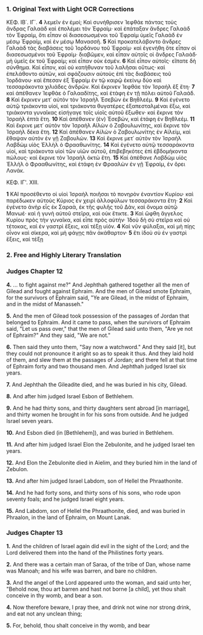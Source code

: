 ### 1. Original Text with Light OCR Corrections

ΚΕΦ. ΙΒ΄. ΙΓ΄.
**4** λεμεῖν ἐν ἐμοί; Καὶ συνήθρισεν Ἰεφθάε πάντας τοὺς ἄνδρας Γαλαὰδ καὶ ἐπολέμει τὸν Ἐφραὶμ· καὶ ἐπάταξαν ἄνδρες Γαλαὰδ τὸν Ἐφραίμ, ὅτι εἶπαν οἱ διασεσωσμένοι τοῦ Ἐφραὶμ ὑμεῖς Γαλαὰδ ἐν μέσῳ Ἐφραίμ, καὶ ἐν μέσῳ Μανασσῆ.
**5** Καὶ προκατελάβοντο ἄνδρες Γαλαὰδ τὰς διαβάσεις τοῦ Ἰορδάνου τοῦ Ἐφραίμ· καὶ ἐγενήθη ὅτε εἶπαν οἱ διασεσωσμένοι τοῦ Ἐφραὶμ· διαβῶμεν, καὶ εἶπαν αὐτοῖς οἱ ἄνδρες Γαλαὰδ· μὴ ὑμεῖς ἐκ τοῦ Ἐφραίμ; καὶ εἶπαν οὐκ ἐσμέν.
**6** Καὶ εἶπον αὐτοῖς· εἴπατε δὴ σύνθημα. Καὶ εἶπον, καὶ οὐ κατήθυναν τοῦ λαλῆσαι οὕτως· καὶ ἐπελάθοντο αὐτῶν, καὶ σφάζουσιν αὐτοὺς ἐπὶ τὰς διαβάσεις τοῦ Ἰορδάνου· καὶ ἔπεσαν ἐξ Ἐφραὶμ ἐν τῷ καιρῷ ἐκείνῳ δύο καὶ τεσσαράκοντα χιλιάδες ἀνδρῶν. Καὶ ἔκρινεν Ἰεφθάε τὸν Ἰσραὴλ ἓξ ἔτη·
**7** καὶ ἀπέθανεν Ἰεφθάε ὁ Γαλααδίτης, καὶ ἐτάφη ἐν τῇ πόλει αὐτοῦ Γαλαάδ.
**8** Καὶ ἔκρινεν μετ᾿ αὐτὸν τὸν Ἰσραὴλ Ἐσεβὼν ἐκ Βηθλεέμ.
**9** Καὶ ἐγένετο αὐτῷ τριάκοντα υἱοί, καὶ τριάκοντα θυγατέρες ἐξαπεσταλμέναι ἔξω, καὶ τριάκοντα γυναῖκας εἰσήγαγε τοῖς υἱοῖς αὐτοῦ ἔξωθεν· καὶ ἔκρινε τὸν Ἰσραὴλ ἑπτὰ ἔτη.
**10** Καὶ ἀπέθανεν (ἐν) Ἐσεβών, καὶ ἐτάφη ἐν Βηθλεέμ.
**11** Καὶ ἔκρινε μετ᾿ αὐτὸν τὸν Ἰσραὴλ Αἰλὼν ὁ Ζαβουλωνίτης, καὶ ἔκρινε τὸν Ἰσραὴλ δέκα ἔτη.
**12** Καὶ ἀπέθανεν Αἰλὼν ὁ Ζαβουλωνίτης ἐν Αἰλεὶμ, καὶ ἔθαψαν αὐτὸν ἐν γῇ Ζαβουλών.
**13** Καὶ ἔκρινε μετ᾿ αὐτὸν τὸν Ἰσραὴλ Λαβδὼμ υἱὸς Ἑλλὴλ ὁ Φρααθωνίτης.
**14** Καὶ ἐγένετο αὐτῷ τεσσαράκοντα υἱοί, καὶ τριάκοντα υἱοὶ τῶν υἱῶν αὐτοῦ, ἐπιβεβηκότες ἐπὶ ἑβδομήκοντα πώλους· καὶ ἔκρινε τὸν Ἰσραὴλ ὀκτὼ ἔτη.
**15** Καὶ ἀπέθανε Λαβδὼμ υἱὸς Ἑλλὴλ ὁ Φρααθωνίτης, καὶ ἐτάφη ἐν Φρααλὼν ἐν γῇ Ἐφραὶμ, ἐν ὄρει Λανάκ.

ΚΕΦ. ΙΓ'. ΧΙΙΙ.

**1** ΚΑΙ προσέθεντο οἱ υἱοὶ Ἰσραὴλ ποιῆσαι τὸ πονηρὸν ἐναντίον Κυρίου· καὶ παρέδωκεν αὐτοὺς Κύριος ἐν χειρὶ ἀλλοφύλων τεσσαράκοντα ἔτη·
**2** Καὶ ἐγένετο ἀνὴρ εἷς ἐκ Σαραὰ, ἐκ τῆς φυλῆς τοῦ Δὰν, καὶ ὄνομα αὐτῷ Μανωέ· καὶ ἡ γυνὴ αὐτοῦ στεῖρα, καὶ οὐκ ἔτικτε.
**3** Καὶ ὤφθη ἄγγελος Κυρίου πρὸς τὴν γυναῖκα, καὶ εἶπε πρὸς αὐτήν· Ἰδοὺ δὴ σὺ στεῖρα καὶ οὐ τέτοκας, καὶ ἐν γαστρὶ ἕξεις, καὶ τέξῃ υἱόν.
**4** Καὶ νῦν φύλαξαι, καὶ μὴ πίῃς οἶνον καὶ σίκερα, καὶ μὴ φάγῃς πᾶν ἀκάθαρτον·
**5** ἔτι ἰδοὺ σὺ ἐν γαστρὶ ἕξεις, καὶ τέξῃ

### 2. Free and Highly Literary Translation

### Judges Chapter 12

**4.** ... to fight against me?" And Jephthah gathered together all the men of Gilead and fought against Ephraim. And the men of Gilead smote Ephraim, for the survivors of Ephraim said, "Ye are Gilead, in the midst of Ephraim, and in the midst of Manasseh."

**5.** And the men of Gilead took possession of the passages of Jordan that belonged to Ephraim. And it came to pass, when the survivors of Ephraim said, "Let us pass over," that the men of Gilead said unto them, "Are ye not of Ephraim?" And they said, "We are not."

**6.** Then said they unto them, "Say now a watchword." And they said [it], but they could not pronounce it aright so as to speak it thus. And they laid hold of them, and slew them at the passages of Jordan; and there fell at that time of Ephraim forty and two thousand men. And Jephthah judged Israel six years.

**7.** And Jephthah the Gileadite died, and he was buried in his city, Gilead.

**8.** And after him judged Israel Esbon of Bethlehem.

**9.** And he had thirty sons, and thirty daughters sent abroad [in marriage], and thirty women he brought in for his sons from outside. And he judged Israel seven years.

**10.** And Esbon died (in [Bethlehem]), and was buried in Bethlehem.

**11.** And after him judged Israel Elon the Zebulonite, and he judged Israel ten years.

**12.** And Elon the Zebulonite died in Aielim, and they buried him in the land of Zebulon.

**13.** And after him judged Israel Labdom, son of Hellel the Phraathonite.

**14.** And he had forty sons, and thirty sons of his sons, who rode upon seventy foals; and he judged Israel eight years.

**15.** And Labdom, son of Hellel the Phraathonite, died, and was buried in Phraalon, in the land of Ephraim, on Mount Lanak.

### Judges Chapter 13

**1.** And the children of Israel again did evil in the sight of the Lord; and the Lord delivered them into the hand of the Philistines forty years.

**2.** And there was a certain man of Saraa, of the tribe of Dan, whose name was Manoah; and his wife was barren, and bare no children.

**3.** And the angel of the Lord appeared unto the woman, and said unto her, "Behold now, thou art barren and hast not borne [a child], yet thou shalt conceive in thy womb, and bear a son.

**4.** Now therefore beware, I pray thee, and drink not wine nor strong drink, and eat not any unclean thing;

**5.** For, behold, thou shalt conceive in thy womb, and bear